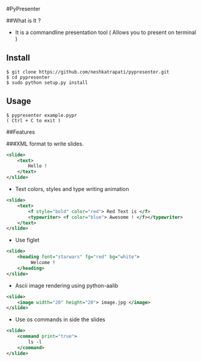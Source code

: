 #PyPresenter


##What is It ?

* It is a commandline presentation tool ( Allows you to present on terminal )

## Install

	$ git clone https://github.com/neshkatrapati/pypresenter.git
	$ cd pypresenter
	$ sudo python setup.py install

## Usage
   
	$ pypresenter example.pypr
	( Ctrl + C to exit )

##Features

###XML format to write slides. 

``` xml
<slide>
	<text>
		Hello !
	</text>
</slide>
```

* Text colors, styles and type writing animation
``` xml
<slide>
	<text>
		<f style="bold" color="red"> Red Text is </f>
		<typewriter> <f color="blue"> Awesome ! </f></typewriter>
	</text>
</slide>
```
* Use figlet 
``` xml
<slide>
	<heading font="starwars" fg="red" bg="white">
		 Welcome !
	</heading>
</slide>
```

* Ascii image rendering using python-aalib
``` xml
<slide>
	<image width="20" height="20"> image.jpg </image>
</slide>
```

* Use os commands in side the slides
``` xml
<slide>
	<command print="true">
		ls -l 
	</command>
</slide>
```
